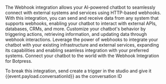 The Webhook integration allows your AI-powered chatbot to seamlessly connect with external systems and services using HTTP-based webhooks. With this integration, you can send and receive data from any system that supports webhooks, enabling your chatbot to interact with external APIs, databases, CRMs, and more. Customize your chatbot's behavior by triggering actions, retrieving information, and updating data through webhook interactions. Leverage the power of webhooks to integrate your chatbot with your existing infrastructure and external services, expanding its capabilities and enabling seamless integration with your preferred systems. Connect your chatbot to the world with the Webhook Integration for Botpress.


To break this integration, send create a trigger in the studio and give it {{event.payload.conversationId}} as the conversation ID